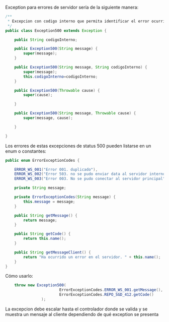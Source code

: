 Exception para errores de servidor sería de la siguiente manera:

```java
/**
 * Excepcion con codigo interno que permita identificar el error ocurrido
 */
public class Exception500 extends Exception {

	public String codigoInterno;

	public Exception500(String message) {
		super(message);
	}

	public Exception500(String message, String codigoInterno) {
		super(message);
		this.codigoInterno=codigoInterno;
	}

	public Exception500(Throwable cause) {
		super(cause);

	}

	public Exception500(String message, Throwable cause) {
		super(message, cause);

	}

}
```

Los errores de estas excepciones de status 500 pueden listarse en un enum o constantes:

```java
public enum ErrorExceptionCodes {

    ERROR_WS_001("Error 001. duplicado"),
    ERROR_WS_002("Error 503. no se pudo enviar data al servidor interno"),
    ERROR_WS_003("Error 003. No se pudo conectar al servidor principal");

    private String message;

    private ErrorExceptionCodes(String message) {
        this.message = message;
    }

    public String getMessage() {
        return message;
    }

    public String getCode() {
        return this.name();
    }

    public String getMessageClient() {
        return "Ha ocurrido un error en el servidor. " + this.name();
    }
}
```
Cómo usarlo:
```java
	throw new Exception500(
                        ErrorExceptionCodes.ERROR_WS_001.getMessage(),
                        ErrorExceptionCodes.REPO_SGD_412.getCode()
                );
```

La excepcion debe escalar hasta el controlador donde se valida y se muestra un mensaje al cliente dependiendo de qué exception se presenta
